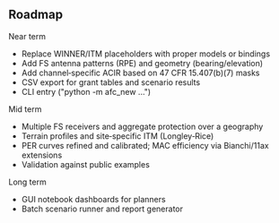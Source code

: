 ## Roadmap

Near term
- Replace WINNER/ITM placeholders with proper models or bindings
- Add FS antenna patterns (RPE) and geometry (bearing/elevation)
- Add channel‑specific ACIR based on 47 CFR 15.407(b)(7) masks
- CSV export for grant tables and scenario results
- CLI entry ("python -m afc_new ...")

Mid term
- Multiple FS receivers and aggregate protection over a geography
- Terrain profiles and site‑specific ITM (Longley‑Rice)
- PER curves refined and calibrated; MAC efficiency via Bianchi/11ax extensions
- Validation against public examples

Long term
- GUI notebook dashboards for planners
- Batch scenario runner and report generator

